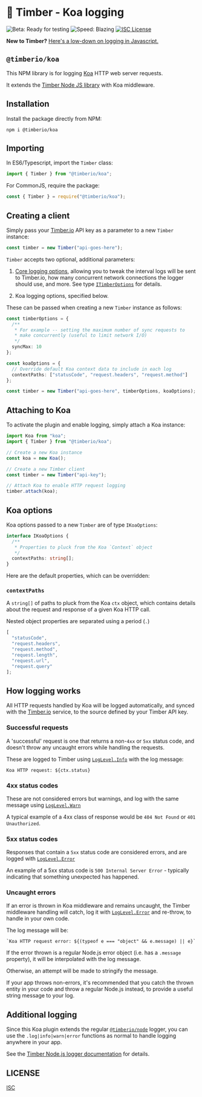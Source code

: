 # 🌲 Timber - Koa logging

![Beta: Ready for testing](https://img.shields.io/badge/early_release-beta-green.svg)
![Speed: Blazing](https://img.shields.io/badge/speed-blazing%20%F0%9F%94%A5-brightgreen.svg)
[![ISC License](https://img.shields.io/badge/license-ISC-ff69b4.svg)](LICENSE.md)

**New to Timber?** [Here's a low-down on logging in Javascript.](https://github.com/timberio/timber-js)

## `@timberio/koa`

This NPM library is for logging [Koa](https://koajs.com/) HTTP web server requests.

It extends the [Timber Node JS library](https://github.com/timberio/timber-js/tree/master/packages/node) with Koa middleware.

## Installation

Install the package directly from NPM:

```
npm i @timberio/koa
```

## Importing

In ES6/Typescript, import the `Timber` class:

```typescript
import { Timber } from "@timberio/koa";
```

For CommonJS, require the package:

```js
const { Timber } = require("@timberio/koa");
```

## Creating a client

Simply pass your [Timber.io](https://timber.io) API key as a parameter to a new `Timber` instance:

```typescript
const timber = new Timber("api-goes-here");
```

`Timber` accepts two optional, additional parameters:

1. [Core logging options](https://github.com/timberio/timber-js/tree/master/packages/types#itimberoptions), allowing you to tweak the interval logs will be sent to Timber.io, how many concurrent network connections the logger should use, and more. See type [`ITimberOptions`](https://github.com/timberio/timber-js/tree/master/packages/types#itimberoptions) for details.

2. Koa logging options, specified below.

These can be passed when creating a new `Timber` instance as follows:

```typescript
const timberOptions = {
  /**
   * For example -- setting the maximum number of sync requests to
   * make concurrently (useful to limit network I/O)
   */
  syncMax: 10
};

const koaOptions = {
  // Override default Koa context data to include in each log
  contextPaths: ["statusCode", "request.headers", "request.method"]
};

const timber = new Timber("api-goes-here", timberOptions, koaOptions);
```

## Attaching to Koa

To activate the plugin and enable logging, simply attach a Koa instance:

```typescript
import Koa from "koa";
import { Timber } from "@timberio/koa";

// Create a new Koa instance
const koa = new Koa();

// Create a new Timber client
const timber = new Timber("api-key");

// Attach Koa to enable HTTP request logging
timber.attach(koa);
```

## Koa options

Koa options passed to a new `Timber` are of type `IKoaOptions`:

```typescript
interface IKoaOptions {
  /**
   * Properties to pluck from the Koa `Context` object
   */
  contextPaths: string[];
}
```

Here are the default properties, which can be overridden:

### `contextPaths`

A `string[]` of paths to pluck from the Koa `ctx` object, which contains details about the request and response of a given Koa HTTP call.

Nested object properties are separated using a period (`.`)

```js
[
  "statusCode",
  "request.headers",
  "request.method",
  "request.length",
  "request.url",
  "request.query"
];
```

## How logging works

All HTTP requests handled by Koa will be logged automatically, and synced with the [Timber.io](https://timber.io) service, to the source defined by your Timber API key.

### Successful requests

A 'successful' request is one that returns a non-`4xx` or `5xx` status code, and doesn't throw any uncaught errors while handling the requests.

These are logged to Timber using [`LogLevel.Info`](https://github.com/timberio/timber-js/tree/master/packages/types#loglevel) with the log message:

```
Koa HTTP request: ${ctx.status}
```

### 4xx status codes

These are not considered errors but warnings, and log with the same message using [`LogLevel.Warn`](https://github.com/timberio/timber-js/tree/master/packages/types#loglevel)

A typical example of a 4xx class of response would be `404 Not Found` or `401 Unauthorized`.

### 5xx status codes

Responses that contain a `5xx` status code are considered errors, and are logged with [`LogLevel.Error`](https://github.com/timberio/timber-js/tree/master/packages/types#loglevel)

An example of a 5xx status code is `500 Internal Server Error` - typically indicating that something unexpected has happened.

### Uncaught errors

If an error is thrown in Koa middleware and remains uncaught, the Timber middleware handling will catch, log it with [`LogLevel.Error`](https://github.com/timberio/timber-js/tree/master/packages/types#loglevel) and re-throw, to handle in your own code.

The log message will be:

```
`Koa HTTP request error: ${(typeof e === "object" && e.message) || e}`
```

If the error thrown is a regular Node.js error object (i.e. has a `.message` property), it will be interpolated with the log message.

Otherwise, an attempt will be made to stringify the message.

If your app throws non-errors, it's recommended that you catch the thrown entity in your code and throw a regular Node.js instead, to provide a useful string message to your log.

## Additional logging

Since this Koa plugin extends the regular [`@timberio/node`](https://github.com/timberio/timber-js/tree/master/packages/node) logger, you can use the `.log|info|warn|error` functions as normal to handle logging anywhere in your app.

See the [Timber Node.js logger documentation](https://github.com/timberio/timber-js/tree/master/packages/node#documentation) for details.

## LICENSE

[ISC](LICENSE.md)
